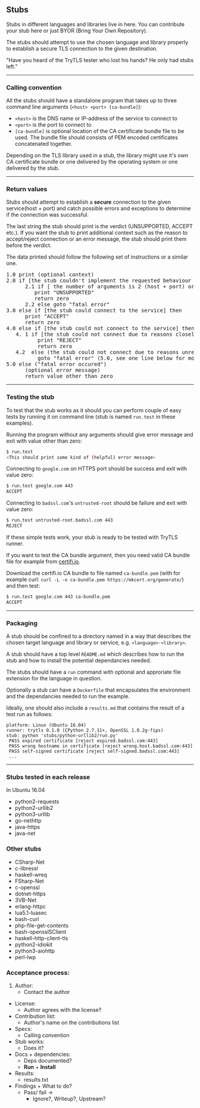 ## Stubs

Stubs in different languages and libraries live in here.
You can contribute your stub here or just BYOR (Bring Your Own Repository).

The stubs should attempt to use the chosen language and library
properly to establish a secure TLS connection to the given destination.

"Have you heard of the TryTLS tester who lost his hands? He only had stubs left."

---

### Calling convention

All the stubs should have a standalone program that takes up to three command
line arguments (`<host> <port> [ca-bundle]`):

 * `<host>` is the DNS name or IP-address of the service to connect to
 * `<port>` is the port to connect to
 * `[ca-bundle]` is optional location of the CA certificate bundle
   file to be used. The bundle file should consists of PEM encoded
   certificates concatenated together.

Depending on the TLS library used in a stub, the library might use it's own
CA certificate bundle or one delivered by the operating system or one delivered
by the stub.


---

### Return values

Stubs should attempt to establish a **secure** connection to the given
service(host + port) and catch possible errors and exceptions to determine if the connection was successful.

The last string the stub should print is the verdict (UNSUPPORTED, ACCEPT etc.). If you want the stub to print additional context such as the reason to accept/reject connection or an error message, the stub should print them before the verdict.

The data printed should follow the following set of instructions or a similar one.

<pre>
1.0 print (optional context)
2.0 if [the stub couldn't implement the requested behaviour (e.g. setting CA certificate bundle)] then
      2.1 if [ the number of arguments is 2 (host + port) or 3 (host + port + ca-bundle) ] then
         print "UNSUPPORTED"
         return zero
      2.2 else goto "fatal error"
3.0 else if [the stub could connect to the service] then
      print "ACCEPT"
      return zero
4.0 else if [the stub could not connect to the service] then
   4. 1 if [the stub could not connect due to reasons closely related to TLS/SSL (certificate, cipher suites, etc..)] then
          print "REJECT"
          return zero
   4.2  else (the stub could not connect due to reasons unrelated to TLS/SSL (Name resolution, etc..))
          goto "fatal error" (5.0, see one line below for more info)
5.0 else ("fatal error occured")
      (optional error message)
      return value other than zero
</pre>
---

### Testing the stub

To test that the stub works as it should you can perform couple of
easy tests by running it on command line (stub is named `run.test`
in these examples).

Running the program without any arguments should give error message and exit with value other than zero:

```sh
$ run.test
<This should print some kind of (helpful) error message>
```

Connecting to `google.com` on HTTPS port should be success and exit with value zero:

```sh
$ run.test google.com 443
ACCEPT
```

Connecting to `badssl.com`'s `untrusted-root` should be failure and exit with value zero:

```sh
$ run.test untrusted-root.badssl.com 443
REJECT
```

If these simple tests work, your stub is ready to be tested with
TryTLS runner.

If you want to test the CA bundle argument, then you need valid CA
bundle file for example from
[certifi.io](https://certifi.io/en/latest/).

Download the certifi.io CA bundle to file named `ca-bundle.pem` (with
for example curl: `curl -L -o ca-bundle.pem
https://mkcert.org/generate/`) and then test:

```sh
$ run.test google.com 443 ca-bundle.pem
ACCEPT
```

---

### Packaging

A stub should be confined to a directory named in a way that describes the
chosen target language and library or service, e.g. `<language>-<library>`.

A stub should have a top level `README.md` which describes how to run the stub and
how to install the potential dependancies needed.

The stubs should have a `run` command with optional and approriate file
extension for the language in question.

Optionally a stub can have a `Dockerfile` that encapsulates the environment
and the dependancies needed to run the example.

Ideally, one should also include a `results.md` that contains the result of a test run as follows:

```
platform: Linux (Ubuntu 16.04)
runner: trytls 0.1.0 (CPython 2.7.11+, OpenSSL 1.0.2g-fips)
stub: python 'stubs/python-urllib2/run.py'
 PASS expired certificate [reject expired.badssl.com:443]
 PASS wrong hostname in certificate [reject wrong.host.badssl.com:443]
 PASS self-signed certificate [reject self-signed.badssl.com:443]
 ...
```

---

### Stubs tested in each release

In Ubuntu 16.04

* python2-requests
* python2-urllib2
* python3-urllib
* go-nethttp
* java-https
* java-net

### Other stubs

* CSharp-Net
* c-libressl
* haskell-wreq
* FSharp-Net
* c-openssl
* dotnet-https
* 3VB-Net
* erlang-httpc
* lua5.1-luasec
* bash-curl
* php-file-get-contents
* bash-opensslSClient
* haskell-http-client-tls
* python2-idiokit
* python3-aiohttp
* perl-lwp

### Acceptance process:

1. Author:
   * Contact the author
* License:
   * Author agrees with the license?
* Contribution list:
   * Author's name on the contributions list
* Specs:
   * Calling convention
* Stub works:
   * Does it?
* Docs + dependencies:
   * Deps documented?
   * **Run** + **Install**
*  Results:
   * results.txt
* Findings + What to do?
   * Pass/ fail ->
      * Ignore?, Writeup?, Upstream?

